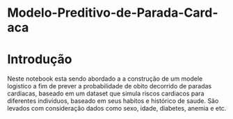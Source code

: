 # Modelo-Preditivo-de-Parada-Card-aca

# Introdução #
Neste notebook esta sendo abordado a a construção de um modele logistico a fim de prever a probabilidade de obito decorrido de paradas cardiacas, baseado em um dataset que simula riscos cardiacos para diferentes individuos, baseado em seus habitos e histórico de saude. São levados com consideração dados como sexo, idade, diabetes, anemia e etc. 
